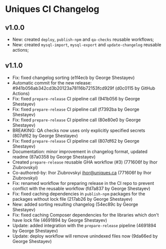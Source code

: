 # Uniques CI Changelog

## v1.0.0

* New: created `deploy`, `publish-npm` and `qa-checks` reusable workflows;
* New: created `mysql-import`, `mysql-export` and `update-changelog` reusable actions;

## v1.1.0

* Fix: fixed changelog sorting (e1f4ecb by George Shestayev)
* Automatic commit for the new release: #941b056ab342cd3b20123a78116b72153fcd929f (d0c0115 by GitHub Actions)
* Fix: fixed `prepare-release` CI pipeline call (941b056 by George Shestayev)
* Fix: fixed `prepare-release` CI pipeline call (f7392ba by George Shestayev)
* Fix: fixed `prepare-release` CI pipeline call (80e80e0 by George Shestayev)
* BREAKING: QA checks now uses only explicitly specified secrets (807df62 by George Shestayev)
* Fix: fixed `prepare-release` CI pipeline call (807df62 by George Shestayev)
* Documentation: minor improvement in changelog format, updated readme (87a0358 by George Shestayev)
* Created `prepare-release` reusable GHA workflow (#3) (771606f by Ihor Ziubrovskyi)
* Co-authored-by: Ihor Ziubrovskyi <ihor@uniques.ca> (771606f by Ihor Ziubrovskyi)
* Fix: renamed workflow for preparing release in the CI repo to prevent conflict with the reusable workflow (fd7a837 by George Shestayev)
* Fix: fixed caching dependencies in `publish-npm` packages for the packages without lock file (217ab26 by George Shestayev)
* New: added sorting resulting changelog (54ec89c by George Shestayev)
* Fix: fixed caching Composer dependencies for the libraries which don't have lock file (4691894 by George Shestayev)
* Update: added integration with the `prepare-release` pipeline (4691894 by George Shestayev)
* Update: deploy workflow will remove unindexed files now (9da66ed by George Shestayev)
